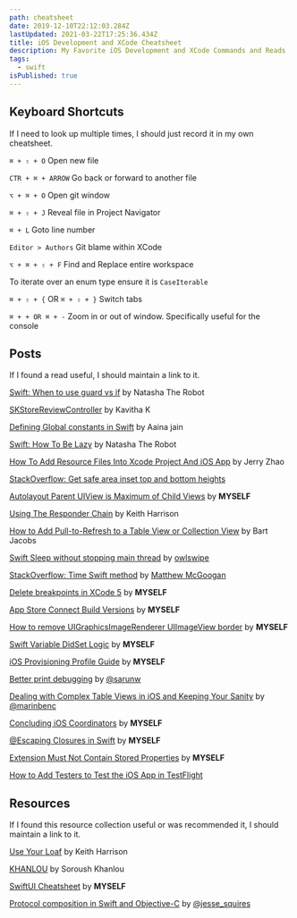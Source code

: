 ```yaml
---
path: cheatsheet
date: 2019-12-10T22:12:03.284Z
lastUpdated: 2021-03-22T17:25:36.434Z
title: iOS Development and XCode Cheatsheet
description: My Favorite iOS Development and XCode Commands and Reads
tags:
  - swift
isPublished: true
---
```


## Keyboard Shortcuts

If I need to look up multiple times, I should just record it in my own cheatsheet.

`⌘ + ⇧ + O` Open new file

`CTR + ⌘ + ARROW` Go back or forward to another file

`⌥ + ⌘ + O` Open git window

`⌘ + ⇧ + J` Reveal file in Project Navigator

`⌘ + L` Goto line number

`Editor > Authors` Git blame within XCode

`⌥ + ⌘ + ⇧ + F` Find and Replace entire workspace

To iterate over an enum type ensure it is `CaseIterable`

`⌘ + ⇧ + {` OR `⌘ + ⇧ + }` Switch tabs

`⌘ + + OR ⌘ + -` Zoom in or out of window. Specifically useful for the console

## Posts

If I found a read useful, I should maintain a link to it.

[Swift: When to use guard vs if](https://www.natashatherobot.com/swift-when-to-use-guard-vs-if/) by Natasha The Robot

[SKStoreReviewController](https://medium.com/@kavithakumarasamy89/skstorereviewcontroller-apple-way-to-request-review-and-rating-inside-ios-app-in-ios-10-3-453a6f897e9d) by Kavitha K

[Defining Global constants in Swift](https://medium.com/swift-india/defining-global-constants-in-swift-a80d9e5cbd42) by Aaina jain

[Swift: How To Be Lazy](https://www.natashatherobot.com/swift-lazy/) by Natasha The Robot

[How To Add Resource Files Into Xcode Project And iOS App](https://www.dev2qa.com/how-to-add-resource-files-into-xcode-project-and-ios-app/) by Jerry Zhao

[StackOverflow: Get safe area inset top and bottom heights](https://stackoverflow.com/a/46831519/2228688)

[Autolayout Parent UIView is Maximum of Child Views](https://marcusmth.com/autolayout-parent-uiview-is-maximum-of-child-views/) by **MYSELF**

[Using The Responder Chain](https://useyourloaf.com/blog/using-the-responder-chain/) by Keith Harrison

[How to Add Pull-to-Refresh to a Table View or Collection View](https://cocoacasts.com/how-to-add-pull-to-refresh-to-a-table-view-or-collection-view) by Bart Jacobs

[Swift Sleep without stopping main thread](https://stackoverflow.com/a/38031138/2228688) by [owlswipe](https://stackoverflow.com/users/5700898/owlswipe)

[StackOverflow: Time Swift method](https://stackoverflow.com/a/2129884/2228688) by [Matthew McGoogan](https://stackoverflow.com/users/257639/matthew-mcgoogan)

[Delete breakpoints in XCode 5](https://marcusmth.com/delete-breakpoints-in-xcode-5/) by **MYSELF**

[App Store Connect Build Versions](https://marcusmth.com/app-store-connect-build-versions/) by **MYSELF**

[How to remove UIGraphicsImageRenderer UIImageView border](https://marcusmth.com/how-to-remove-uigraphicsimagerenderer-uiimageview-border/) by **MYSELF**

[Swift Variable DidSet Logic](https://marcusmth.com/swift-variable-didset-logic/) by **MYSELF**

[iOS Provisioning Profile Guide](https://marcusmth.com/ios-provisioning-profile-guide/) by **MYSELF**

[Better print debugging](https://sarunw.com/posts/better-print-debugging-with-xcode-breakpoints/) by [@sarunw](https://twitter.com/sarunw?s=20)

[Dealing with Complex Table Views in iOS and Keeping Your Sanity](https://medium.cobeisfresh.com/dealing-with-complex-table-views-in-ios-and-keeping-your-sanity-ff5fee1fbb83) by [@marinbenc](https://twitter.com/marinbenc?s=20)

[Concluding iOS Coordinators](https://marcusmth.com/concluding-ios-coordinators/) by **MYSELF**

[@Escaping Closures in Swift](https://marcusmth.com/escaping-closures-in-swift/) by **MYSELF**

[Extension Must Not Contain Stored Properties](https://marcusmth.com/extension-must-not-contain-stored-properties/) by **MYSELF**

[How to Add Testers to Test the iOS App in TestFlight](https://help.muvi.com/help/how-to-add-testers-to-test-the-ios-app-in-testflight.html)

## Resources

If I found this resource collection useful or was recommended it, I should maintain a link to it.

[Use Your Loaf](https://useyourloaf.com/) by Keith Harrison

[KHANLOU](http://khanlou.com/) by Soroush Khanlou

[SwiftUI Cheatsheet](https://marcusmth.com/swiftui-cheatsheet/) by **MYSELF**

[Protocol composition in Swift and Objective-C](https://www.jessesquires.com/blog/2017/06/05/protocol-composition-in-swift-and-objc/) by [@jesse_squires](https://twitter.com/jesse_squires?s=20)
